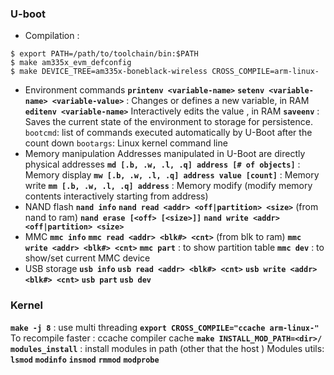 
### U-boot
- Compilation :
```
$ export PATH=/path/to/toolchain/bin:$PATH
$ make am335x_evm_defconfig
$ make DEVICE_TREE=am335x-boneblack-wireless CROSS_COMPILE=arm-linux- 
```
- Environment commands
**`printenv <variable-name>`** 
**`setenv <variable-name> <variable-value>`** : Changes or defines a new variable,  in RAM
**`editenv <variable-name>`**  Interactively edits the value ,  in RAM
**`saveenv`** : Saves the current state of the environment to storage for persistence.
`bootcmd`: list of commands executed automatically by U-Boot after the count down
`bootargs`: Linux kernel command line
- Memory manipulation 
Addresses manipulated in U-Boot are directly physical addresses
**`md [.b, .w, .l, .q] address [# of objects]`** : Memory display
**`mw [.b, .w, .l, .q] address value [count]`** : Memory write
**`mm [.b, .w, .l, .q] address`** : Memory modify (modify memory contents interactively starting from address)
- NAND flash
**`nand info`** 
**`nand read <addr> <off|partition> <size>`** (from nand to ram)
**`nand erase [<off> [<size>]]`** 
**`nand write <addr> <off|partition> <size>`** 
- MMC 
**`mmc info`** 
**`mmc read <addr> <blk#> <cnt>`** (from blk to ram)
**`mmc write <addr> <blk#> <cnt>`** 
**`mmc part`** : to show partition table
**`mmc dev`** : to show/set current MMC device
- USB storage
**`usb info`**
**`usb read <addr> <blk#> <cnt>`**
**`usb write <addr> <blk#> <cnt>`**
**`usb part`**
**`usb dev`**
### Kernel
**`make -j 8`** : use multi threading
**`export CROSS_COMPILE="ccache arm-linux-"`** To recompile faster : ccache compiler cache
**`make INSTALL_MOD_PATH=<dir>/ modules_install`** : install modules in path (other that the host )
Modules utils: **`lsmod`** **`modinfo`** **`insmod`** **`rmmod`** **`modprobe`** 